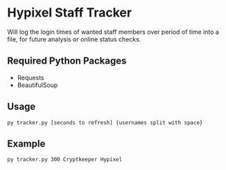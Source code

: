 # Hypixel Staff Tracker
Will log the login times of wanted staff members over period of time into a file, for future analysis or online status checks.

## Required Python Packages
- Requests
- BeautifulSoup

## Usage
`py tracker.py [seconds to refresh] {usernames split with space}`

## Example
`py tracker.py 300 Cryptkeeper Hypixel`
